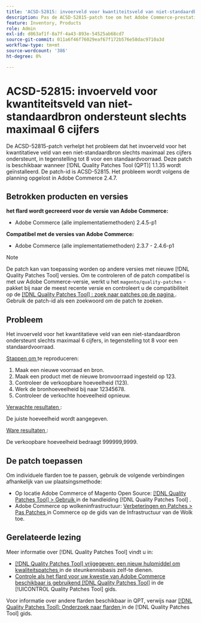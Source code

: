 ```yaml
---
title: 'ACSD-52815: invoerveld voor kwantiteitsveld van niet-standaardbron ondersteunt slechts maximaal 6 cijfers'
description: Pas de ACSD-52815-patch toe om het Adobe Commerce-prestatieprobleem op te lossen, waarbij het invoerveld voor het kwantitatieve veld van een niet-standaard bron maximaal 6 cijfers ondersteunt, in tegenstelling tot 8 voor een standaardvoorraad.
feature: Inventory, Products
role: Admin
exl-id: d863af1f-8a7f-4a43-893e-54525ab68cd7
source-git-commit: 011a6f46f76029eaf67f172b576e58dac9710a3d
workflow-type: tm+mt
source-wordcount: '386'
ht-degree: 0%

---
```


# ACSD-52815: invoerveld voor kwantiteitsveld van niet-standaardbron ondersteunt slechts maximaal 6 cijfers

De ACSD-52815-patch verhelpt het probleem dat het invoerveld voor het kwantitatieve veld van een niet-standaardbron slechts maximaal zes cijfers ondersteunt, in tegenstelling tot 8 voor een standaardvoorraad. Deze patch is beschikbaar wanneer [!DNL Quality Patches Tool (QPT)] 1.1.35 wordt geïnstalleerd. De patch-id is ACSD-52815. Het probleem wordt volgens de planning opgelost in Adobe Commerce 2.4.7.

## Betrokken producten en versies

**het flard wordt gecreeerd voor de versie van Adobe Commerce:**

* Adobe Commerce (alle implementatiemethoden) 2.4.5-p1

**Compatibel met de versies van Adobe Commerce:**

* Adobe Commerce (alle implementatiemethoden) 2.3.7 - 2.4.6-p1

>[!NOTE]
>
>De patch kan van toepassing worden op andere versies met nieuwe [!DNL Quality Patches Tool] versies. Om te controleren of de patch compatibel is met uw Adobe Commerce-versie, werkt u het `magento/quality-patches` -pakket bij naar de meest recente versie en controleert u de compatibiliteit op de [[!DNL Quality Patches Tool] : zoek naar patches op de pagina ](https://experienceleague.adobe.com/tools/commerce-quality-patches/index.html) . Gebruik de patch-id als een zoekwoord om de patch te zoeken.

## Probleem

Het invoerveld voor het kwantitatieve veld van een niet-standaardbron ondersteunt slechts maximaal 6 cijfers, in tegenstelling tot 8 voor een standaardvoorraad.

<u> Stappen om </u> te reproduceren:

1. Maak een nieuwe voorraad en bron.
1. Maak een product met de nieuwe bronvoorraad ingesteld op 123.
1. Controleer de verkoopbare hoeveelheid (123).
1. Werk de bronhoeveelheid bij naar 12345678.
1. Controleer de verkochte hoeveelheid opnieuw.

<u> Verwachte resultaten </u>:

De juiste hoeveelheid wordt aangegeven.

<u> Ware resultaten </u>:

De verkoopbare hoeveelheid bedraagt 999999,9999.

## De patch toepassen

Om individuele flarden toe te passen, gebruik de volgende verbindingen afhankelijk van uw plaatsingsmethode:

* Op locatie Adobe Commerce of Magento Open Source: [[!DNL Quality Patches Tool] > Gebruik ](/help/tools/quality-patches-tool/usage.md) in de handleiding [!DNL Quality Patches Tool] .
* Adobe Commerce op wolkeninfrastructuur: [ Verbeteringen en Patches > Pas Patches ](https://experienceleague.adobe.com/docs/commerce-cloud-service/user-guide/develop/upgrade/apply-patches.html) in Commerce op de gids van de Infrastructuur van de Wolk toe.

## Gerelateerde lezing

Meer informatie over [!DNL Quality Patches Tool] vindt u in:

* [[!DNL Quality Patches Tool]  vrijgegeven: een nieuw hulpmiddel om kwaliteitspatches ](https://experienceleague.adobe.com/en/docs/commerce-operations/tools/quality-patches-tool/quality-patches-tool-to-self-serve-quality-patches) in de steunkennisbasis zelf-te dienen.
* [ Controle als het flard voor uw kwestie van Adobe Commerce beschikbaar is gebruikend  [!DNL Quality Patches Tool]](/help/tools/quality-patches-tool/patches-available-in-qpt/check-patch-for-magento-issue-with-magento-quality-patches.md) in de [!UICONTROL Quality Patches Tool] gids.


Voor informatie over andere flarden beschikbaar in QPT, verwijs naar [[!DNL Quality Patches Tool]: Onderzoek naar flarden ](https://experienceleague.adobe.com/tools/commerce-quality-patches/index.html) in de [!DNL Quality Patches Tool] gids.
